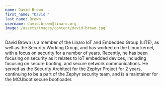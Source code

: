 ```yaml
---
name: David Brown
first_name: "David "
last_name: Brown
username: david.brown@linaro.org
image: /assets/images/content/david-brown.jpg
---
```

David Brown is a member of the Linaro IoT and Embedded Group (LITE),
as well as the Security Working Group, and has worked on the Linux
kernel, with a focus on security for a number of years.  Recently, he
has been focusing on security as it relates to IoT embedded devices,
including focusing on secure booting, and secure network
communications.  He served as the Security Architect for the Zephyr
Project for 2 years, continuing to be a part of the Zephyr security
team, and is a maintainer for the MCUboot secure bootloader.
